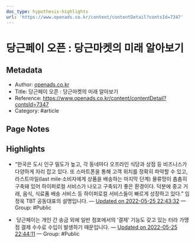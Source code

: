 ```yaml
---
doc_type: hypothesis-highlights
url: 'https://www.openads.co.kr/content/contentDetail?contsId=7347'
---
```


# 당근페이 오픈 : 당근마켓의 미래 알아보기

## Metadata
- Author: [openads.co.kr]()
- Title: 당근페이 오픈 : 당근마켓의 미래 알아보기
- Reference: https://www.openads.co.kr/content/contentDetail?contsId=7347
- Category: #article

## Page Notes
## Highlights
- “한국은 도시 인구 밀도가 높고, 각 동네마다 오프라인 식당과 상점 등 비즈니스가 다양하게 자리 잡고 있다. 또 스마트폰을 통해 고객 위치를 정확히 파악할 수 있고, 라스트마일(last mile·소비자에게 상품을 배송하는 마지막 단계) 물류망이 촘촘히 구축돼 있어 하이퍼로컬 서비스가 나오고 구축되기 좋은 환경이다. 덕분에 중고 거래, 음식, 식료품 배송 서비스 등 하이퍼로컬 서비스들이 빠르게 성장하고 있다.” 임정욱 TBT 공동대표의 설명입니다. — [Updated on 2022-05-25 22:43:32](https://hyp.is/qwA6ENwwEeyaqL_xfD_Jgg/www.openads.co.kr/content/contentDetail?contsId=7347) — Group: #Public

-  당근페이는 개인 간 송금 외에 일반 점포에서의 ‘결제’ 기능도 갖고 있는 터라 가맹점 결제 수수료 수입이 발생하기 때문입니다. — [Updated on 2022-05-25 22:44:11](https://hyp.is/whcduNwwEeyd3CfWeDjIMQ/www.openads.co.kr/content/contentDetail?contsId=7347) — Group: #Public



